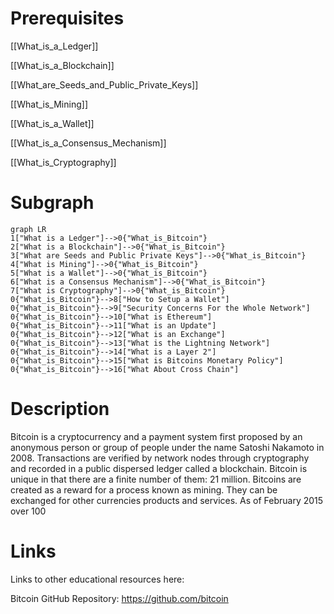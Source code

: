 # Prerequisites
[[What_is_a_Ledger]]


[[What_is_a_Blockchain]]


[[What_are_Seeds_and_Public_Private_Keys]]


[[What_is_Mining]]


[[What_is_a_Wallet]]


[[What_is_a_Consensus_Mechanism]]


[[What_is_Cryptography]]

# Subgraph

```mermaid
graph LR
1["What is a Ledger"]-->0{"What_is_Bitcoin"}
2["What is a Blockchain"]-->0{"What_is_Bitcoin"}
3["What are Seeds and Public Private Keys"]-->0{"What_is_Bitcoin"}
4["What is Mining"]-->0{"What_is_Bitcoin"}
5["What is a Wallet"]-->0{"What_is_Bitcoin"}
6["What is a Consensus Mechanism"]-->0{"What_is_Bitcoin"}
7["What is Cryptography"]-->0{"What_is_Bitcoin"}
0{"What_is_Bitcoin"}-->8["How to Setup a Wallet"]
0{"What_is_Bitcoin"}-->9["Security Concerns For the Whole Network"]
0{"What_is_Bitcoin"}-->10["What is Ethereum"]
0{"What_is_Bitcoin"}-->11["What is an Update"]
0{"What_is_Bitcoin"}-->12["What is an Exchange"]
0{"What_is_Bitcoin"}-->13["What is the Lightning Network"]
0{"What_is_Bitcoin"}-->14["What is a Layer 2"]
0{"What_is_Bitcoin"}-->15["What is Bitcoins Monetary Policy"]
0{"What_is_Bitcoin"}-->16["What About Cross Chain"]
```



# Description
Bitcoin is a cryptocurrency and a payment system first proposed by an anonymous person or group of people under the name Satoshi Nakamoto in 2008. Transactions are verified by network nodes through cryptography and recorded in a public dispersed ledger called a blockchain. Bitcoin is unique in that there are a finite number of them: 21 million. Bitcoins are created as a reward for a process known as mining. They can be exchanged for other currencies products and services. As of February 2015 over 100

# Links
Links to other educational resources here:

Bitcoin GitHub Repository: https://github.com/bitcoin

